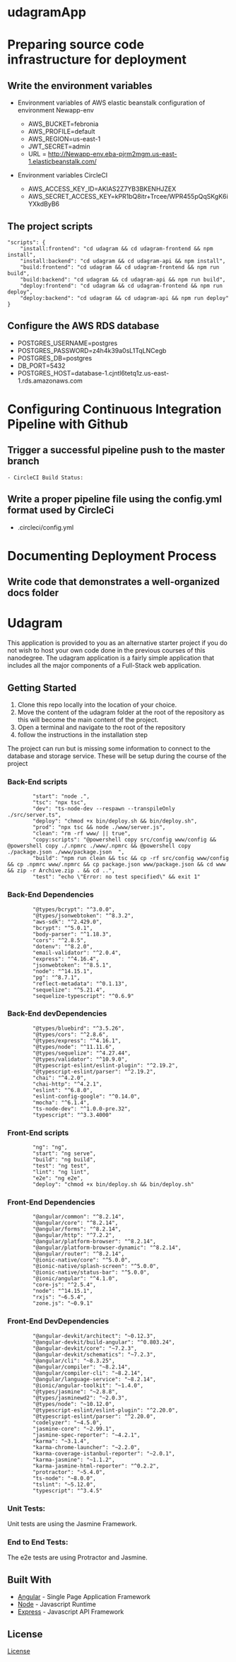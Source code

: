 # udagramApp
# Preparing source code infrastructure for deployment

## Write the environment variables

- Environment variables of AWS elastic beanstalk configuration of environment Newapp-env

  - AWS_BUCKET=febronia
  - AWS_PROFILE=default
  - AWS_REGION=us-east-1
  - JWT_SECRET=admin
  - URL = http://Newapp-env.eba-pjrm2mgm.us-east-1.elasticbeanstalk.com/

- Environment variables CircleCI

  - AWS_ACCESS_KEY_ID=AKIAS2Z7YB3BKENHJZEX
  - AWS_SECRET_ACCESS_KEY=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

## The project scripts

    "scripts": {
        "install:frontend": "cd udagram && cd udagram-frontend && npm install",
        "install:backend": "cd udagram && cd udagram-api && npm install",
        "build:frontend": "cd udagram && cd udagram-frontend && npm run build",
        "build:backend": "cd udagram && cd udagram-api && npm run build",
        "deploy:frontend": "cd udagram && cd udagram-frontend && npm run deploy",
        "deploy:backend": "cd udagram && cd udagram-api && npm run deploy"
    }

## Configure the AWS RDS database

- POSTGRES_USERNAME=postgres
- POSTGRES_PASSWORD=z4h4k39a0sL1TqLNCegb
- POSTGRES_DB=postgres
- DB_PORT=5432
- POSTGRES_HOST=database-1.cjntl6tetq1z.us-east-1.rds.amazonaws.com


# Configuring Continuous Integration Pipeline with Github

## Trigger a successful pipeline push to the master branch

    - CircleCI Build Status:


## Write a proper pipeline file using the config.yml format used by CircleCi

- .circleci/config.yml

# Documenting Deployment Process

## Write code that demonstrates a well-organized docs folder


# Udagram

This application is provided to you as an alternative starter project if you do not wish to host your own code done in the previous courses of this nanodegree. The udagram application is a fairly simple application that includes all the major components of a Full-Stack web application.

## Getting Started

1. Clone this repo locally into the location of your choice.
1. Move the content of the udagram folder at the root of the repository as this will become the main content of the project.
1. Open a terminal and navigate to the root of the repository 
1. follow the instructions in the installation step

The project can run but is missing some information to connect to the database and storage service. These will be setup during the course of the project


### Back-End scripts
```
        "start": "node .",
        "tsc": "npx tsc",
        "dev": "ts-node-dev --respawn --transpileOnly ./src/server.ts",
        "deploy": "chmod +x bin/deploy.sh && bin/deploy.sh",
        "prod": "npx tsc && node ./www/server.js",
        "clean": "rm -rf www/ || true",
        "copy:scripts": "@powershell copy src/config www/config && @powershell copy ./.npmrc ./www/.npmrc && @powershell copy ./package.json ./www/package.json  ",
        "build": "npm run clean && tsc && cp -rf src/config www/config && cp .npmrc www/.npmrc && cp package.json www/package.json && cd www && zip -r Archive.zip . && cd ..",
        "test": "echo \"Error: no test specified\" && exit 1"
```

### Back-End Dependencies

```
        "@types/bcrypt": "^3.0.0",
        "@types/jsonwebtoken": "^8.3.2",
        "aws-sdk": "^2.429.0",
        "bcrypt": "^5.0.1",
        "body-parser": "^1.18.3",
        "cors": "^2.8.5",
        "dotenv": "^8.2.0",
        "email-validator": "^2.0.4",
        "express": "^4.16.4",
        "jsonwebtoken": "^8.5.1",
        "node": "^14.15.1",
        "pg": "^8.7.1",
        "reflect-metadata": "^0.1.13",
        "sequelize": "^5.21.4",
        "sequelize-typescript": "^0.6.9"

```
### Back-End devDependencies
```
        "@types/bluebird": "^3.5.26",
        "@types/cors": "^2.8.6",
        "@types/express": "^4.16.1",
        "@types/node": "^11.11.6",
        "@types/sequelize": "^4.27.44",
        "@types/validator": "^10.9.0",
        "@typescript-eslint/eslint-plugin": "^2.19.2",
        "@typescript-eslint/parser": "^2.19.2",
        "chai": "^4.2.0",
        "chai-http": "^4.2.1",
        "eslint": "^6.8.0",
        "eslint-config-google": "^0.14.0",
        "mocha": "^6.1.4",
        "ts-node-dev": "^1.0.0-pre.32",
        "typescript": "^3.3.4000"
```
### Front-End scripts
```
        "ng": "ng",
        "start": "ng serve",
        "build": "ng build",
        "test": "ng test",
        "lint": "ng lint",
        "e2e": "ng e2e",
        "deploy": "chmod +x bin/deploy.sh && bin/deploy.sh"
```

### Front-End Dependencies
```
        "@angular/common": "^8.2.14",
        "@angular/core": "^8.2.14",
        "@angular/forms": "^8.2.14",
        "@angular/http": "^7.2.2",
        "@angular/platform-browser": "^8.2.14",
        "@angular/platform-browser-dynamic": "^8.2.14",
        "@angular/router": "^8.2.14",
        "@ionic-native/core": "^5.0.0",
        "@ionic-native/splash-screen": "^5.0.0",
        "@ionic-native/status-bar": "^5.0.0",
        "@ionic/angular": "^4.1.0",
        "core-js": "^2.5.4",
        "node": "^14.15.1",
        "rxjs": "~6.5.4",
        "zone.js": "~0.9.1"
```

### Front-End DevDependencies
```
        "@angular-devkit/architect": "~0.12.3",
        "@angular-devkit/build-angular": "^0.803.24",
        "@angular-devkit/core": "~7.2.3",
        "@angular-devkit/schematics": "~7.2.3",
        "@angular/cli": "~8.3.25",
        "@angular/compiler": "~8.2.14",
        "@angular/compiler-cli": "~8.2.14",
        "@angular/language-service": "~8.2.14",
        "@ionic/angular-toolkit": "~1.4.0",
        "@types/jasmine": "~2.8.8",
        "@types/jasminewd2": "~2.0.3",
        "@types/node": "~10.12.0",
        "@typescript-eslint/eslint-plugin": "^2.20.0",
        "@typescript-eslint/parser": "^2.20.0",
        "codelyzer": "~4.5.0",
        "jasmine-core": "~2.99.1",
        "jasmine-spec-reporter": "~4.2.1",
        "karma": "~3.1.4",
        "karma-chrome-launcher": "~2.2.0",
        "karma-coverage-istanbul-reporter": "~2.0.1",
        "karma-jasmine": "~1.1.2",
        "karma-jasmine-html-reporter": "^0.2.2",
        "protractor": "~5.4.0",
        "ts-node": "~8.0.0",
        "tslint": "~5.12.0",
        "typescript": "^3.4.5"
```


### Unit Tests:

Unit tests are using the Jasmine Framework.

### End to End Tests:

The e2e tests are using Protractor and Jasmine.

## Built With

- [Angular](https://angular.io/) - Single Page Application Framework
- [Node](https://nodejs.org) - Javascript Runtime
- [Express](https://expressjs.com/) - Javascript API Framework

## License

[License](LICENSE.txt)
 
